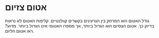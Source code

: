 # אטום צזיום

גודל האטום הוא המרחק בין הגרעינים בקשרים קוולנטיים. קליפות האטום לא נראות בדיוק
כך. אטום הצסיום הוא הגדול ביותר, אך מספרו האטומי אינו הגדול ביותר. מדוע? ראו
אטום הליום.
